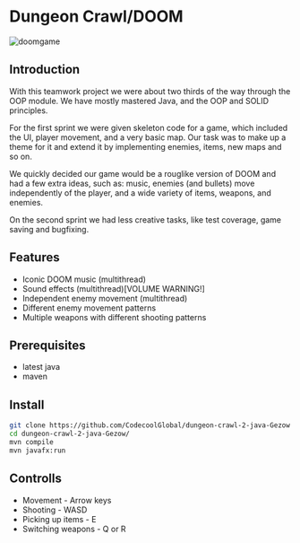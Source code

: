 # Dungeon Crawl/DOOM
![doomgame](https://user-images.githubusercontent.com/79324489/167413192-e4a07c15-6afd-4ac3-aed3-9d61a9309c14.png)

## Introduction

With this teamwork project we were about two thirds of the way through the OOP module. We have mostly mastered Java, and the OOP and SOLID principles.

For the first sprint we were given skeleton code for a game, which included the UI, player movement, and a very basic map. Our task was to make up a theme for it and extend it by implementing enemies, items, new maps and so on.

We quickly decided our game would be a rouglike version of DOOM and had a few extra ideas, such as: music, enemies (and bullets) move independently of the player, and a wide variety of items, weapons, and enemies.

On the second sprint we had less creative tasks, like test coverage, game saving and bugfixing.

## Features

- Iconic DOOM music (multithread)
- Sound effects (multithread)[VOLUME WARNING!]
- Independent enemy movement (multithread)
- Different enemy movement patterns
- Multiple weapons with different shooting patterns

## Prerequisites

- latest java
- maven

## Install

``` sh
git clone https://github.com/CodecoolGlobal/dungeon-crawl-2-java-Gezow
cd dungeon-crawl-2-java-Gezow/
mvn compile
mvn javafx:run
```

## Controlls

- Movement - Arrow keys
- Shooting - WASD
- Picking up items - E
- Switching weapons - Q or R
